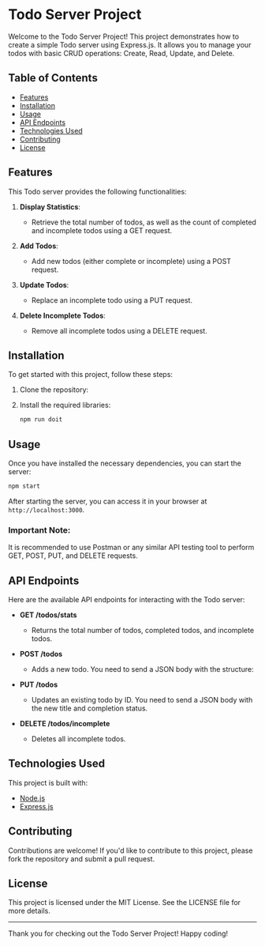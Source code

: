 # Todo Server Project

Welcome to the Todo Server Project! This project demonstrates how to create a simple Todo server using Express.js. It allows you to manage your todos with basic CRUD operations: Create, Read, Update, and Delete.

## Table of Contents

- [Features](#features)
- [Installation](#installation)
- [Usage](#usage)
- [API Endpoints](#api-endpoints)
- [Technologies Used](#technologies-used)
- [Contributing](#contributing)
- [License](#license)

## Features

This Todo server provides the following functionalities:

1. **Display Statistics**: 
   - Retrieve the total number of todos, as well as the count of completed and incomplete todos using a GET request.
  
2. **Add Todos**: 
   - Add new todos (either complete or incomplete) using a POST request.
  
3. **Update Todos**: 
   - Replace an incomplete todo using a PUT request.
  
4. **Delete Incomplete Todos**: 
   - Remove all incomplete todos using a DELETE request.

## Installation

To get started with this project, follow these steps:

1. Clone the repository:


2. Install the required libraries:
   ```bash
   npm run doit
   ```

## Usage

Once you have installed the necessary dependencies, you can start the server:

```bash
npm start
```

After starting the server, you can access it in your browser at `http://localhost:3000`.

### Important Note:
It is recommended to use Postman or any similar API testing tool to perform GET, POST, PUT, and DELETE requests.

## API Endpoints

Here are the available API endpoints for interacting with the Todo server:

- **GET /todos/stats**
  - Returns the total number of todos, completed todos, and incomplete todos.

- **POST /todos**
  - Adds a new todo. You need to send a JSON body with the structure:

- **PUT /todos**
  - Updates an existing todo by ID. You need to send a JSON body with the new title and completion status.

- **DELETE /todos/incomplete**
  - Deletes all incomplete todos.

## Technologies Used

This project is built with:

- [Node.js](https://nodejs.org/)
- [Express.js](https://expressjs.com/)

## Contributing

Contributions are welcome! If you'd like to contribute to this project, please fork the repository and submit a pull request.

## License

This project is licensed under the MIT License. See the LICENSE file for more details.

---

Thank you for checking out the Todo Server Project! Happy coding!
